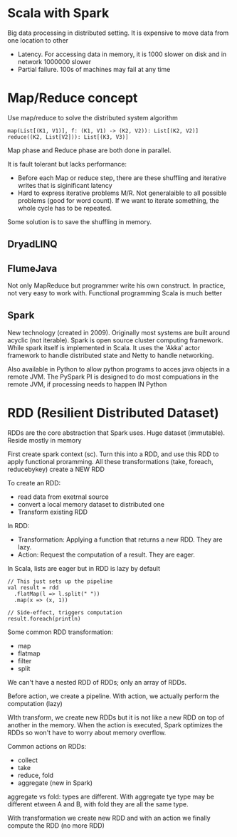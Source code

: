 # Scala with Spark
Big data processing in distributed setting. It is expensive to move data from one location to other

- Latency. For accessing data in memory, it is 1000 slower on disk and in network 1000000 slower
- Partial failure. 100s of machines may fail at any time

# Map/Reduce concept
Use map/reduce to solve the distributed system algorithm


    map(List[(K1, V1)], f: (K1, V1) -> (K2, V2)): List[(K2, V2)]
    reduce((K2, List[V2])): List[(K3, V3)]

Map phase and Reduce phase are both done in parallel.

It is fault tolerant but lacks performance:

- Before each Map or reduce step, there are these shuffling and iterative writes that is siginificant latency
- Hard to express iterative problems M/R. Not generalaible to all possible problems (good for word count). If we want to iterate something, the whole cycle has to be repeated.

Some solution is to save the shuffling in memory. 


## DryadLINQ

## FlumeJava
Not only MapReduce but programmer write his own construct. In practice, not very easy to work with. Functional programming Scala is much better

## Spark
New technology (created in 2009). Originally most systems are built around acyclic (not iterable). Spark is open source cluster computing framework. While spark itself is implemented in Scala. It uses the 'Akka' actor framework to handle distributed state and Netty to handle networking. 

Also available in Python to allow python programs to acces java objects in a remote JVM. The PySpark PI is designed to do most compuations in the remote JVM, if processing needs to happen IN Python

# RDD (Resilient Distributed Dataset)
RDDs are the core abstraction that Spark uses.
Huge dataset (immutable). Reside mostly in memory

First create spark context (sc). Turn this into a RDD, and use this RDD to apply functional proramming. All these transformations (take, foreach, reducebykey) create a NEW RDD

To create an RDD:
- read data from exetrnal source
- convert a local memory dataset to distributed one
- Transform existing RDD

In RDD:
- Transformation: Applying a function that returns a new RDD. They are lazy.
- Action: Request the computation of a result. They are eager.

In Scala, lists are eager but in RDD is lazy by default

```
// This just sets up the pipeline
val result = rdd
  .flatMap(l => l.split(" "))
  .map(x => (x, 1))

// Side-effect, triggers computation
result.foreach(println)
```

Some common RDD transformation:
- map
- flatmap
- filter 
- split

We can't have a nested RDD of RDDs; only an array of RDDs.

Before action, we create a pipeline. With action, we actually perform the computation (lazy)

WIth transform, we create new RDDs but it is not like a new RDD on top of another in the memory. When the action is executed, Spark optimizes the RDDs so won't have to worry about memory overflow.


Common actions on RDDs:
- collect
- take
- reduce, fold
- aggregate (new in Spark)


aggregate vs fold: types are different. With aggregate tye type may be different etween A and B, with fold they are all the same type.

With transformation we create new RDD and with an action we finally compute the RDD (no more RDD) 